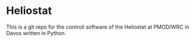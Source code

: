 # Heliostat

This is a git repo for the controll software of the Heliostat at PMOD/WRC in Davos written in Python.
